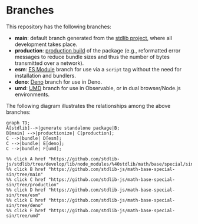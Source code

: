 <!--

@license Apache-2.0

Copyright (c) 2022 The Stdlib Authors.

Licensed under the Apache License, Version 2.0 (the "License");
you may not use this file except in compliance with the License.
You may obtain a copy of the License at

    http://www.apache.org/licenses/LICENSE-2.0

Unless required by applicable law or agreed to in writing, software
distributed under the License is distributed on an "AS IS" BASIS,
WITHOUT WARRANTIES OR CONDITIONS OF ANY KIND, either express or implied.
See the License for the specific language governing permissions and
limitations under the License.

-->

# Branches

This repository has the following branches:

-   **main**: default branch generated from the [stdlib project][stdlib-url], where all development takes place.
-   **production**: [production build][production-url] of the package (e.g., reformatted error messages to reduce bundle sizes and thus the number of bytes transmitted over a network).
-   **esm**: [ES Module][esm-url] branch for use via a `script` tag without the need for installation and bundlers.
-   **deno**: [Deno][deno-url] branch for use in Deno.
-   **umd**: [UMD][umd-url] branch for use in Observable, or in dual browser/Node.js environments.

The following diagram illustrates the relationships among the above branches:

```mermaid
graph TD;
A[stdlib]-->|generate standalone package|B;
B[main] -->|productionize| C[production];
C -->|bundle| D[esm];
C -->|bundle| E[deno];
C -->|bundle| F[umd];

%% click A href "https://github.com/stdlib-js/stdlib/tree/develop/lib/node_modules/%40stdlib/math/base/special/sin"
%% click B href "https://github.com/stdlib-js/math-base-special-sin/tree/main"
%% click C href "https://github.com/stdlib-js/math-base-special-sin/tree/production"
%% click D href "https://github.com/stdlib-js/math-base-special-sin/tree/esm"
%% click E href "https://github.com/stdlib-js/math-base-special-sin/tree/deno"
%% click F href "https://github.com/stdlib-js/math-base-special-sin/tree/umd"
```

[stdlib-url]: https://github.com/stdlib-js/stdlib/tree/develop/lib/node_modules/%40stdlib/math/base/special/sin
[production-url]: https://github.com/stdlib-js/math-base-special-sin/tree/production
[deno-url]: https://github.com/stdlib-js/math-base-special-sin/tree/deno
[umd-url]: https://github.com/stdlib-js/math-base-special-sin/tree/umd
[esm-url]: https://github.com/stdlib-js/math-base-special-sin/tree/esm
